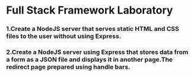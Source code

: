 # Full Stack Framework Laboratory

### 1.Create a NodeJS server that serves static HTML and CSS files to the user without using Express.

### 2.Create a NodeJS server using Express that stores data from a form as a JSON file and displays it in another page.The redirect page prepared using handle bars.



